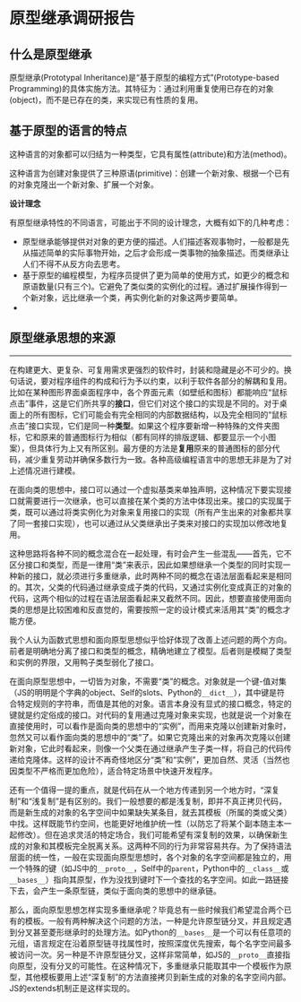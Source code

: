 # 原型继承调研报告

## 什么是原型继承
原型继承(Prototypal Inheritance)是“基于原型的编程方式”(Prototype-based Programming)的具体实施方法。其特征为：通过利用重复使用已存在的对象(object)，而不是已存在的类，来实现已有性质的复用。

## 基于原型的语言的特点
这种语言的对象都可以归结为一种类型，它具有属性(attribute)和方法(method)。

这种语言为创建对象提供了三种原语(primitive)：创建一个新对象、根据一个已有的对象克隆出一个新对象、扩展一个对象。

**设计理念**

有原型继承特性的不同语言，可能出于不同的设计理念，大概有如下的几种考虑：

- 原型继承能够提供对对象的更方便的描述。人们描述客观事物时，一般都是先从描述简单的实际事物开始，之后才会形成一类事物的抽象描述。而类继承让人们不得不从反方向去思考。
- 基于原型的编程模型，为程序员提供了更为简单的使用方式，如更少的概念和原语数量(只有三个)。它避免了类似类的实例化的过程。通过扩展操作得到一个新对象，远比继承一个类，再实例化新的对象这两步要简单。
- 
## 原型继承思想的来源

---

在构建更大、更复杂、可复用需求更强烈的软件时，封装和隐藏是必不可少的。换句话说，要对程序组件的构成和行为予以约束，以利于软件各部分的解耦和复用。比如在某种图形界面桌面程序中，各个界面元素（如壁纸和图标）都能响应“鼠标点击”事件，这是它们所共享的**接口**，但它们对这个接口的实现是不同的。对于桌面上的所有图标，它们可能会有完全相同的内部数据结构，以及完全相同的“鼠标点击”接口实现，它们是同一种**类型**。如果这个程序要新增一种特殊的文件夹图标，它和原来的普通图标行为相似（都有同样的排版逻辑、都要显示一个小图案），但具体行为上又有所区别。最方便的方法是**复用**原来的普通图标的部分代码，减少重复劳动并确保多数行为一致。各种高级编程语言中的思想无非是为了对上述情况进行建模。

在面向类的思想中，接口可以通过一个虚拟基类来单独声明，这种情况下要实现接口就需要进行一次继承，也可以直接在某个类的方法中体现出来。接口的实现属于类，既可以通过将类实例化为对象来复用接口的实现（所有产生出来的对象都共享了同一套接口实现），也可以通过从父类继承出子类来对接口的实现加以修改地复用。

这种思路将各种不同的概念混合在一起处理，有时会产生一些混乱——首先，它不区分接口和类型，而是一律用“类”来表示，因此如果想继承一个类型的同时实现一种新的接口，就必须进行多重继承，此时两种不同的概念在语法层面看起来是相同的。其次，父类的代码通过继承变成子类的代码，又通过实例化变成真正的对象的代码，这两个相似的过程在语法层面看起来又截然不同。因此，想要直接使用面向类的思想是比较困难和反直觉的，需要按照一定的设计模式来活用其“类”的概念才能方便。

我个人认为函数式思想和面向原型思想似乎恰好体现了改善上述问题的两个方向。前者是明确地分离了接口和类型的概念，精确地建立了模型。后者则是模糊了类型和实例的界限，又用鸭子类型弱化了接口。

在面向原型思想中，一切皆为对象，不需要“类”的概念。对象就是一个键-值对集（JS的明明是个字典的object、Self的slots、Python的`__dict__`），其中键是符合特定规则的字符串，而值是其他的对象。语言本身没有显式的接口概念，特定的键就是约定俗成的接口。对代码的复用通过克隆对象来实现，也就是说一个对象在直接使用时，可以看作是面向类的思想中的“实例”，而用来克隆以创建新对象时，忽然又可以看作面向类的思想中的“类”了。如果它克隆出来的对象再次克隆以创建新对象，它此时看起来，则像一个父类在通过继承产生子类一样，将自己的代码传递给克隆体。这样的设计不再奇怪地区分“类”和“实例”，更加自然、灵活（当然也因类型不严格而更加危险），适合特定场景中快速开发程序。

还有一个值得一提的重点，就是代码在从一个地方传递到另一个地方时，“深复制”和“浅复制”是有区别的。我们一般想要的都是浅复制，即并不真正拷贝代码，而是新生成的对象的名字空间中如果缺失某条目，就去其模板（所属的类或父类）中找。这样既能节约空间，也能更好地维护统一性（以防忘了将某个副本随主本一起修改）。但在追求灵活的特定场合，我们可能希望有深复制的效果，以确保新生成的对象和其模板完全脱离关系。这两种不同的行为非常容易共存。为了保持语法层面的统一性，一般在实现面向原型思想时，各个对象的名字空间都是独立的，用一个特殊的键（如JS中的`__proto__`，Self中的`parent`，Python中的`__class__`或`__bases__`）指向其原型，作为没找到键时下一个查找的名字空间。如此一路链接下去，会产生一条原型链，类似于面向类的思想中的继承链。

那么，面向原型思想怎样实现多重继承呢？毕竟总有一些时候我们希望混合两个已有的模板。一般有两种解决这个问题的方法，一种是允许原型链分叉，并且规定遇到分叉甚至菱形继承时的处理方法。如Python的`__bases__`是一个可以有任意项的元组，语言规定在沿着原型链寻找属性时，按照深度优先搜索，每个名字空间最多被访问一次。另一种是不许原型链分叉，这样非常简单，如JS的`__proto__`直接指向原型，没有分叉的可能性。在这种情况下，多重继承只能取其中一个模板作为原型，其他模板要用上述“深复制”的方法直接拷贝到新生成的对象的名字空间内部。JS的extends机制正是这样实现的。
